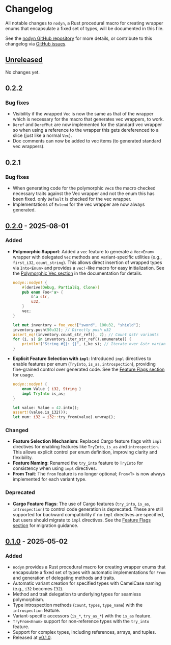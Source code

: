 # Changelog

All notable changes to `nodyn`, a Rust procedural macro for creating wrapper
enums that encapsulate a fixed set of types, will be documented in this
file.

See the [nodyn GitHub repository](https://github.com/franklaranja/nodyn) for more details, or contribute to this changelog via [GitHub issues](https://github.com/franklaranja/nodyn/issues).

## [Unreleased]

No changes yet.

## 0.2.2

### Bug fixes

- Visibility if the wrapped `Vec` is now the same as that of the
  wrapper which is necessary for the macro that generates vec
  wrappers, to work.
- `Deref` and `DerefMut` are now implemented for the standard vec
  wrapper so when using a reference to the wrapper this gets
  dereferenced to a slice (just like a normal `Vec`).
- Doc comments can now be added to vec items (to generated standard
  vec wrappers).

## 0.2.1

### Bug fixes

- When generating code for the polymorphic `Vec`s the macro
  checked necessary traits against the Vec wrapper and not the enum
  this has been fixed. only `Default` is checked for the vec wrapper.
- Implementations of `Extend` for the vec wrapper are now always generated.

## [0.2.0] - 2025-08-01

### Added

- **Polymorphic Support**: Added a `vec` feature to generate a `Vec<Enum>` wrapper with
  delegated `Vec` methods and variant-specific utilities (e.g., `first_i32`, `count_string`).
  This allows direct insertion of wrapped types via `Into<Enum>` and provides a `vec!`-like
  macro for easy initialization. See the [Polymorphic Vec section](https://github.com/franklaranja/nodyn#polymorphic-vec)
  in the documentation for details.

  ```rust
  nodyn::nodyn! {
      #[derive(Debug, PartialEq, Clone)]
      pub enum Foo<'a> {
          &'a str,
          u32,
      }
      vec;
  }

  let mut inventory = foo_vec!["sword", 100u32, "shield"];
  inventory.push(50u32); // Directly push u32
  assert_eq!(inventory.count_str_ref(), 2); // Count &str variants
  for (i, s) in inventory.iter_str_ref().enumerate() {
      println!("String #{}: {}", i,ke s); // Iterate over &str variants
  }
  ```

- **Explicit Feature Selection with `impl`**: Introduced `impl` directives to enable
  features per enum (`TryInto`, `is_as`, `introspection`), providing fine-grained
  control over generated code. See the [Feature Flags section](https://github.com/franklaranja/nodyn#feature-flags)
  for usage.

  ```rust
  nodyn::nodyn! {
      enum Value { i32, String }
      impl TryInto is_as;
  }

  let value: Value = 42.into();
  assert!(value.is_i32());
  let num: i32 = i32::try_from(value).unwrap();
  ```

### Changed

- **Feature Selection Mechanism**: Replaced Cargo feature flags with `impl`
  directives for enabling features like `TryInto`, `is_as` and `introspection`.
  This allows explicit control per enum definition, improving clarity and
  flexibility.
- **Feature Naming**: Renamed the `try_into` feature to `TryInto` for
  consistency when using `impl` directives.
- **From Trait**: The `from` feature is no longer optional; `From<T>` is
  now always implemented for each variant type.

### Deprecated

- **Cargo Feature Flags**: The use of Cargo features (`try_into`, `is_as`, `introspection`)
  to control code generation is deprecated. These are still supported for backward
  compatibility if no `impl` directives are specified, but users should migrate
  to `impl` directives. See the [Feature Flags section](https://github.com/franklaranja/nodyn#feature-flags)
  for migration guidance.

## [0.1.0] - 2025-05-02

### Added

- `nodyn` provides a Rust procedural macro for creating wrapper enums that
  encapsulate a fixed set of types with automatic implementations
  for `From` and generation of delegating methods and traits.
- Automatic variant creation for specified types with CamelCase naming (e.g., `i32` becomes `I32`).
- Method and trait delegation to underlying types for seamless polymorphism.
- Type introspection methods (`count`, `types`, `type_name`) with the `introspection` feature.
- Variant-specific accessors (`is_*`, `try_as_*`) with the `is_as` feature.
- `TryFrom<Enum>` support for non-reference types with the `try_into` feature.
- Support for complex types, including references, arrays, and tuples.
- Released at [v0.1.0](https://github.com/franklaranja/nodyn/releases/tag/v0.1.0).

[Unreleased]: https://github.com/franklaranja/nodyn/compare/v0.2.0...HEAD
[0.2.0]: https://github.com/franklaranja/nodyn/releases/tag/v0.2.0
[0.1.0]: https://github.com/franklaranja/nodyn/releases/tag/v0.1.0
